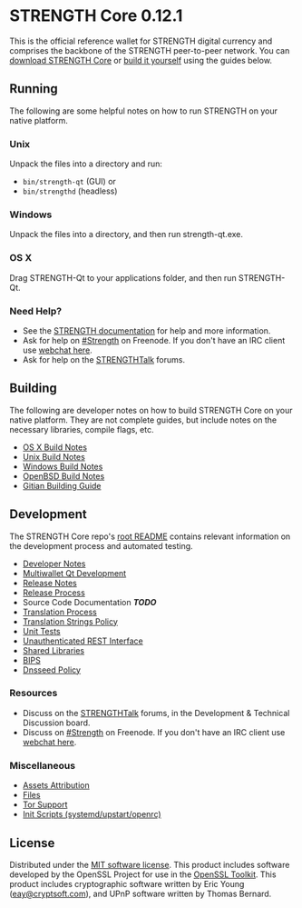 STRENGTH Core 0.12.1
=====================

This is the official reference wallet for STRENGTH digital currency and comprises the backbone of the STRENGTH peer-to-peer network. You can [download STRENGTH Core](https://www.mixair.info/downloads/) or [build it yourself](#building) using the guides below.

Running
---------------------
The following are some helpful notes on how to run STRENGTH on your native platform.

### Unix

Unpack the files into a directory and run:

- `bin/strength-qt` (GUI) or
- `bin/strengthd` (headless)

### Windows

Unpack the files into a directory, and then run strength-qt.exe.

### OS X

Drag STRENGTH-Qt to your applications folder, and then run STRENGTH-Qt.

### Need Help?

* See the [STRENGTH documentation](https://Strength.atlassian.net/wiki/display/DOC)
for help and more information.
* Ask for help on [#Strength](http://webchat.freenode.net?channels=Strength) on Freenode. If you don't have an IRC client use [webchat here](http://webchat.freenode.net?channels=Strength).
* Ask for help on the [STRENGTHTalk](https://bitcointalk.org/) forums.

Building
---------------------
The following are developer notes on how to build STRENGTH Core on your native platform. They are not complete guides, but include notes on the necessary libraries, compile flags, etc.

- [OS X Build Notes](build-osx.md)
- [Unix Build Notes](build-unix.md)
- [Windows Build Notes](build-windows.md)
- [OpenBSD Build Notes](build-openbsd.md)
- [Gitian Building Guide](gitian-building.md)

Development
---------------------
The STRENGTH Core repo's [root README](/README.md) contains relevant information on the development process and automated testing.

- [Developer Notes](developer-notes.md)
- [Multiwallet Qt Development](multiwallet-qt.md)
- [Release Notes](release-notes.md)
- [Release Process](release-process.md)
- Source Code Documentation ***TODO***
- [Translation Process](translation_process.md)
- [Translation Strings Policy](translation_strings_policy.md)
- [Unit Tests](unit-tests.md)
- [Unauthenticated REST Interface](REST-interface.md)
- [Shared Libraries](shared-libraries.md)
- [BIPS](bips.md)
- [Dnsseed Policy](dnsseed-policy.md)

### Resources
* Discuss on the [STRENGTHTalk](https://strengthtalk.org/) forums, in the Development & Technical Discussion board.
* Discuss on [#Strength](http://webchat.freenode.net/?channels=Strength) on Freenode. If you don't have an IRC client use [webchat here](http://webchat.freenode.net/?channels=Strength).

### Miscellaneous
- [Assets Attribution](assets-attribution.md)
- [Files](files.md)
- [Tor Support](tor.md)
- [Init Scripts (systemd/upstart/openrc)](init.md)

License
---------------------
Distributed under the [MIT software license](http://www.opensource.org/licenses/mit-license.php).
This product includes software developed by the OpenSSL Project for use in the [OpenSSL Toolkit](https://www.openssl.org/). This product includes
cryptographic software written by Eric Young ([eay@cryptsoft.com](mailto:eay@cryptsoft.com)), and UPnP software written by Thomas Bernard.
